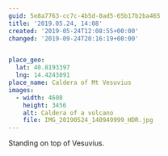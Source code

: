 ```yaml
---
guid: 5e8a7763-cc7c-4b5d-8ad5-65b17b2ba465
title: '2019.05.24, 14:08'
created: '2019-05-24T12:08:55+00:00'
changed: '2019-09-24T20:16:19+00:00'


place_geo:
  lat: 40.8193397
  lng: 14.4243891
place_name: Caldera of Mt Vesuvius
images:
  - width: 4608
    height: 3456
    alt: Caldera of a volcano
    file: IMG_20190524_140949999_HDR.jpg
---
```


Standing on top of Vesuvius. 

